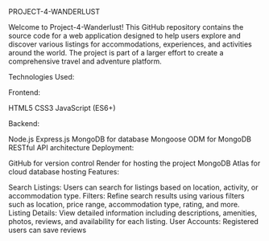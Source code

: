 
PROJECT-4-WANDERLUST

Welcome to Project-4-Wanderlust! This GitHub repository contains the source code for a web application designed to help users explore and discover various listings for accommodations, experiences, and activities around the world. The project is part of a larger effort to create a comprehensive travel and adventure platform.

Technologies Used:

Frontend:

HTML5
CSS3
JavaScript (ES6+)

Backend:

Node.js
Express.js
MongoDB for database
Mongoose ODM for MongoDB
RESTful API architecture
Deployment:

GitHub for version control
Render for hosting the project
MongoDB Atlas for cloud database hosting
Features:

Search Listings: Users can search for listings based on location, activity, or accommodation type.
Filters: Refine search results using various filters such as location, price range, accommodation type, rating, and more.
Listing Details: View detailed information including descriptions, amenities, photos, reviews, and availability for each listing.
User Accounts: Registered users can save reviews
